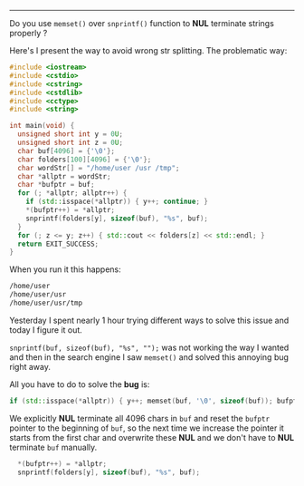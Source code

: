 
---

Do you use `memset()` over `snprintf()` function to **NUL** terminate strings properly ?

Here's I present the way to avoid wrong str splitting. The problematic way:

```cpp
#include <iostream>
#include <cstdio>
#include <cstring>
#include <cstdlib>
#include <cctype>
#include <string>

int main(void) {
  unsigned short int y = 0U;
  unsigned short int z = 0U;
  char buf[4096] = {'\0'};
  char folders[100][4096] = {'\0'};
  char wordStr[] = "/home/user /usr /tmp";
  char *allptr = wordStr;
  char *bufptr = buf;
  for (; *allptr; allptr++) {
    if (std::isspace(*allptr)) { y++; continue; }
    *(bufptr++) = *allptr;
    snprintf(folders[y], sizeof(buf), "%s", buf);
  }
  for (; z <= y; z++) { std::cout << folders[z] << std::endl; }
  return EXIT_SUCCESS;
}
```

When you run it this happens:

```bash
/home/user
/home/user/usr
/home/user/usr/tmp
```

Yesterday I spent nearly 1 hour trying different ways to solve this issue and today I figure it out.

`snprintf(buf, sizeof(buf), "%s", "");` was not working the way I wanted and then in the search engine I saw `memset()` and solved this annoying bug right away.

All you have to do to solve the **bug** is:

```cpp
if (std::isspace(*allptr)) { y++; memset(buf, '\0', sizeof(buf)); bufptr = buf; continue; }
```

We explicitly **NUL** terminate all 4096 chars in `buf` and reset the `bufptr` pointer to the beginning of `buf`, so the next time we increase the pointer it starts from the first char and overwrite these **NUL** and we don't have to **NUL** terminate `buf` manually.

```cpp
  *(bufptr++) = *allptr;
  snprintf(folders[y], sizeof(buf), "%s", buf);
```